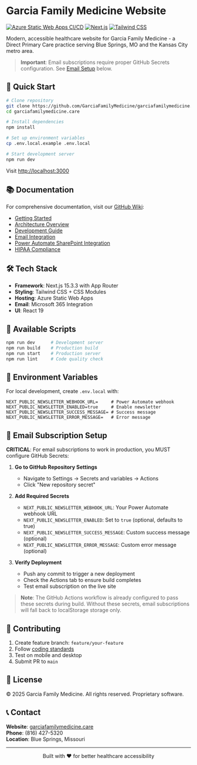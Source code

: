 # Garcia Family Medicine Website

[![Azure Static Web Apps CI/CD](https://github.com/GarciaFamilyMedicine/garciafamilymedicine.care/workflows/Azure%20Static%20Web%20Apps%20CI/CD/badge.svg)](https://github.com/GarciaFamilyMedicine/garciafamilymedicine.care/actions)
[![Next.js](https://img.shields.io/badge/Next.js-15.3.3-black?logo=next.js)](https://nextjs.org/)
[![Tailwind CSS](https://img.shields.io/badge/Tailwind%20CSS-3.4.10-06B6D4?logo=tailwindcss)](https://tailwindcss.com/)

Modern, accessible healthcare website for Garcia Family Medicine - a Direct Primary Care practice serving Blue Springs, MO and the Kansas City metro area.

> **Important**: Email subscriptions require proper GitHub Secrets configuration. See [Email Setup](#-email-subscription-setup) below.

## 🚀 Quick Start

```bash
# Clone repository
git clone https://github.com/GarciaFamilyMedicine/garciafamilymedicine.care.git
cd garciafamilymedicine.care

# Install dependencies
npm install

# Set up environment variables
cp .env.local.example .env.local

# Start development server
npm run dev
```

Visit [http://localhost:3000](http://localhost:3000)

## 📚 Documentation

For comprehensive documentation, visit our [GitHub Wiki](https://github.com/GarciaFamilyMedicine/garciafamilymedicine.care/wiki):

- [Getting Started](https://github.com/GarciaFamilyMedicine/garciafamilymedicine.care/wiki/Getting-Started)
- [Architecture Overview](https://github.com/GarciaFamilyMedicine/garciafamilymedicine.care/wiki/Architecture-Overview)
- [Development Guide](https://github.com/GarciaFamilyMedicine/garciafamilymedicine.care/wiki/Development-Guide)
- [Email Integration](https://github.com/GarciaFamilyMedicine/garciafamilymedicine.care/wiki/Email-Integration)
- [Power Automate SharePoint Integration](https://github.com/GarciaFamilyMedicine/garciafamilymedicine.care/wiki/Power-Automate-SharePoint-Integration)
- [HIPAA Compliance](https://github.com/GarciaFamilyMedicine/garciafamilymedicine.care/wiki/HIPAA-Compliance)

## 🛠️ Tech Stack

- **Framework**: Next.js 15.3.3 with App Router
- **Styling**: Tailwind CSS + CSS Modules
- **Hosting**: Azure Static Web Apps
- **Email**: Microsoft 365 Integration
- **UI**: React 19

## 📝 Available Scripts

```bash
npm run dev      # Development server
npm run build    # Production build
npm run start    # Production server
npm run lint     # Code quality check
```

## 🔐 Environment Variables

For local development, create `.env.local` with:

```env
NEXT_PUBLIC_NEWSLETTER_WEBHOOK_URL=     # Power Automate webhook
NEXT_PUBLIC_NEWSLETTER_ENABLED=true     # Enable newsletter
NEXT_PUBLIC_NEWSLETTER_SUCCESS_MESSAGE= # Success message
NEXT_PUBLIC_NEWSLETTER_ERROR_MESSAGE=   # Error message
```

## 📧 Email Subscription Setup

**CRITICAL**: For email subscriptions to work in production, you MUST configure GitHub Secrets:

1. **Go to GitHub Repository Settings**
   - Navigate to Settings → Secrets and variables → Actions
   - Click "New repository secret"

2. **Add Required Secrets**
   - `NEXT_PUBLIC_NEWSLETTER_WEBHOOK_URL`: Your Power Automate webhook URL
   - `NEXT_PUBLIC_NEWSLETTER_ENABLED`: Set to `true` (optional, defaults to true)
   - `NEXT_PUBLIC_NEWSLETTER_SUCCESS_MESSAGE`: Custom success message (optional)
   - `NEXT_PUBLIC_NEWSLETTER_ERROR_MESSAGE`: Custom error message (optional)

3. **Verify Deployment**
   - Push any commit to trigger a new deployment
   - Check the Actions tab to ensure build completes
   - Test email subscription on the live site

> **Note**: The GitHub Actions workflow is already configured to pass these secrets during build. Without these secrets, email subscriptions will fall back to localStorage storage only.

## 🤝 Contributing

1. Create feature branch: `feature/your-feature`
2. Follow [coding standards](https://github.com/GarciaFamilyMedicine/garciafamilymedicine.care/wiki/coding-standards)
3. Test on mobile and desktop
4. Submit PR to `main`

## 📄 License

© 2025 Garcia Family Medicine. All rights reserved. Proprietary software.

## 📞 Contact

**Website**: [garciafamilymedicine.care](https://garciafamilymedicine.care)  
**Phone**: (816) 427-5320  
**Location**: Blue Springs, Missouri

---

<p align="center">
  Built with ❤️ for better healthcare accessibility
</p>